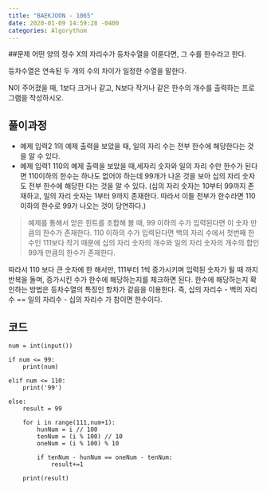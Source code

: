 ```yaml
---
title: "BAEKJOON - 1065"
date: 2020-01-09 14:59:28 -0400
categories: Algorythom
---
```


##문제
어떤 양의 정수 X의 자리수가 등차수열을 이룬다면, 그 수를 한수라고 한다.

등차수열은 연속된 두 개의 수의 차이가 일정한 수열을 말한다.

N이 주어졌을 때, 1보다 크거나 같고, N보다 작거나 같은 한수의 개수를 출력하는 프로그램을 작성하시오. 

## 풀이과정
- 예제 입력2 1의 예제 출력을 보았을 때, 일의 자리 수는 전부 한수에 해당한다는 것을 알 수 있다.
- 예제 입력1 110의 예제 출력을 보았을 때,세자리 숫자와 일의 자리 수만 한수가 된다면 110이하의 한수는 하나도 없어야 하는데 99개가 나온 것을 보아
십의 자리 숫자도 전부 한수에 해당한 다는 것을 알 수 있다. 
(십의 자리 숫자는 10부터 99까지 존재하고, 일의 자리 숫자는 1부터 9까지 존재한다. 따라서 이들 전부가 한수라면
110 이하의 한수로 99가 나오는 것이 당연하다.)

> 예제를 통해서 얻은 힌트를 조합해 볼 때, 
> 99 이하의 수가 입력된다면 이 숫자 만큼의 한수가 존재한다.
> 110 이하의 수가 입력된다면 백의 자리 수에서 첫번째 한수인 111보다 작기 때문에 십의 자리 숫자의 개수와 일의 자리 숫자의 개수의 합인 99개 만큼의 한수가 존재한다.

따라서 110 보다 큰 숫자에 한 해서만, 111부터 1씩 증가시키며 입력된 숫자가 될 때 까지 반복을 돌며, 증가시킨 수가 한수에 해당하는지를 체크하면 된다.
한수에 해당하는지 확인하는 방법은 등차수열의 특징인 항차가 같음을 이용한다.
즉, 십의 자리수 - 백의 자리수 == 일의 자리수 - 십의 자리수 가 참이면 한수이다.

## 코드
```
num = int(input())

if num <= 99:
    print(num)

elif num <= 110:
    print('99')

else:
    result = 99

    for i in range(111,num+1):
        hunNum = i // 100
        tenNum = (i % 100) // 10
        oneNum = (i % 100) % 10

        if tenNum - hunNum == oneNum - tenNum:
            result+=1

    print(result)   
    
```
